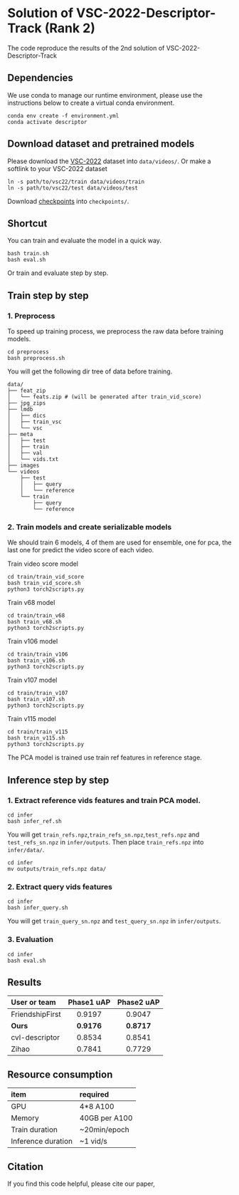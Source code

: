 # Solution of VSC-2022-Descriptor-Track (Rank 2)
The code reproduce the results of the 2nd solution of VSC-2022-Descriptor-Track

## Dependencies
We use conda to manage our runtime environment, please use the instructions below to create a virtual conda environment.
```
conda env create -f environment.yml
conda activate descriptor
```
## Download dataset and pretrained models 
Please download the [VSC-2022](https://www.drivendata.org/competitions/101/meta-video-similarity-descriptor/page/570/) dataset into `data/videos/`.
Or make a softlink to your VSC-2022 dataset
```
ln -s path/to/vsc22/train data/videos/train
ln -s path/to/vsc22/test data/videos/test
```
 <!-- download the [DISC-2021](https://ai.facebook.com/datasets/disc21-downloads/) dataset into `data/images/`. -->

Download [checkpoints](https://drive.google.com/file/d/1GL0xhTTSHav_iG79yJ1jqgQcmuJFs_lF/view?usp=sharing) into `checkpoints/`.

## Shortcut
You can train and evaluate the model in a quick way.
```
bash train.sh
bash eval.sh
```
Or train and evaluate step by step.
## Train step by step

### 1. Preprocess
To speed up training process, we preprocess the raw data before training models.
```
cd preprocess
bash preprocess.sh
```

You will get the following dir tree of data before training.

```
data/
├── feat_zip
│   └── feats.zip # (will be generated after train_vid_score)
├── jpg_zips
├── lmdb
│   ├── dics
│   ├── train_vsc
│   └── vsc
├── meta
│   ├── test
│   ├── train
│   ├── val
│   └── vids.txt
├── images
└── videos
    ├── test
    │   ├── query
    │   └── reference
    └── train
        ├── query
        └── reference
```

### 2. Train models and create serializable models

We should train 6 models, 4 of them are used for ensemble, one for pca, the last one for predict the video score of each video.

Train video score model
```
cd train/train_vid_score
bash train_vid_score.sh
python3 torch2scripts.py
```

Train v68 model
```
cd train/train_v68
bash train_v68.sh
python3 torch2scripts.py
```

Train v106 model
```
cd train/train_v106
bash train_v106.sh
python3 torch2scripts.py
```

Train v107 model
```
cd train/train_v107
bash train_v107.sh
python3 torch2scripts.py
```

Train v115 model
```
cd train/train_v115
bash train_v115.sh
python3 torch2scripts.py
```

The PCA model is trained use train ref features in reference stage.

## Inference step by step

### 1. Extract reference vids features and train PCA model.
```
cd infer
bash infer_ref.sh
```
You will get `train_refs.npz`,`train_refs_sn.npz`,`test_refs.npz` and `test_refs_sn.npz` in `infer/outputs`. Then place `train_refs.npz` into `infer/data/`.
```
cd infer
mv outputs/train_refs.npz data/
```
### 2. Extract query vids features
```
cd infer
bash infer_query.sh
```
You will get `train_query_sn.npz` and `test_query_sn.npz` in `infer/outputs`.
### 3. Evaluation
```
cd infer
bash eval.sh
```

## Results
| User or team | Phase1 uAP |  Phase2 uAP |
| :----| :----:|:----: |
| FriendshipFirst | 0.9197 | 0.9047|
| **Ours** | **0.9176** | **0.8717** |
| cvl-descriptor | 0.8534 | 0.8541 |
| Zihao | 0.7841 | 0.7729|



## Resource consumption

|item |required  |
| :---| :----|
| GPU | 4*8 A100 |
| Memory | 40GB per A100|
| Train duration | ~20min/epoch | 
| Inference duration | ~1 vid/s | 

## Citation
If you find this code helpful, please cite our paper,
```

```
